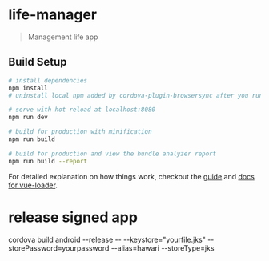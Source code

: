 # life-manager

> Management life app

## Build Setup

``` bash
# install dependencies
npm install
# uninstall local npm added by cordova-plugin-browsersync after you run npm install

# serve with hot reload at localhost:8080
npm run dev

# build for production with minification
npm run build

# build for production and view the bundle analyzer report
npm run build --report
```

For detailed explanation on how things work, checkout the [guide](http://vuejs-templates.github.io/webpack/) and [docs for vue-loader](http://vuejs.github.io/vue-loader).


# release signed app
cordova build android --release -- --keystore="yourfile.jks" --storePassword=yourpassword --alias=hawari --storeType=jks


